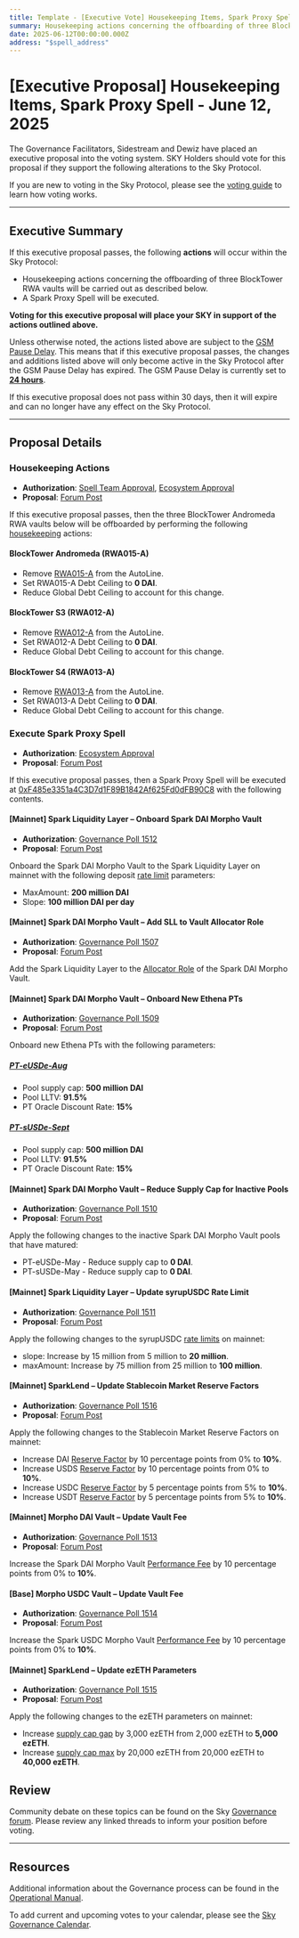 ```yaml
---
title: Template - [Executive Vote] Housekeeping Items, Spark Proxy Spell - June 12, 2025
summary: Housekeeping actions concerning the offboarding of three BlockTower RWA vaults, Spark proxy spell execution.
date: 2025-06-12T00:00:00.000Z
address: "$spell_address"
---
```


# [Executive Proposal] Housekeeping Items, Spark Proxy Spell - June 12, 2025

The Governance Facilitators, Sidestream and Dewiz have placed an executive proposal into the voting system. SKY Holders should vote for this proposal if they support the following alterations to the Sky Protocol.

If you are new to voting in the Sky Protocol, please see the [voting guide](https://manual.makerdao.com/governance/voting-in-makerdao/on-chain-governance) to learn how voting works.

---

## Executive Summary

If this executive proposal passes, the following **actions** will occur within the Sky Protocol:

- Housekeeping actions concerning the offboarding of three BlockTower RWA vaults will be carried out as described below.
- A Spark Proxy Spell will be executed.

**Voting for this executive proposal will place your SKY in support of the actions outlined above.**

Unless otherwise noted, the actions listed above are subject to the [GSM Pause Delay](https://sky-atlas.powerhouse.io/#A.1.8.2.1_Pause_Delay-a98b8227-95f6-4711-9d8d-f52cbc6ad2d0|0db30758e055). This means that if this executive proposal passes, the changes and additions listed above will only become active in the Sky Protocol after the GSM Pause Delay has expired. The GSM Pause Delay is currently set to [**24 hours**](https://sky-atlas.powerhouse.io/#A.1.8.2.1.2_Pause_Delay_Current_Value-09d2514b-3169-4755-a654-2c774456980d|0db30758e055d2d0).

If this executive proposal does not pass within 30 days, then it will expire and can no longer have any effect on the Sky Protocol.

---

## Proposal Details

### Housekeeping Actions

- **Authorization**: [Spell Team Approval](https://forum.sky.money/t/proposed-housekeeping-item-2025-06-12-executive/26599/2), [Ecosystem Approval](https://forum.sky.money/t/proposed-housekeeping-item-2025-06-12-executive/26599/3)
- **Proposal**: [Forum Post](https://forum.sky.money/t/proposed-housekeeping-item-2025-06-12-executive/26599)

If this executive proposal passes, then the three BlockTower Andromeda RWA vaults below will be offboarded by performing the following [housekeeping](https://sky-atlas.powerhouse.io/A.1.10.1.6.1.1_Definition_Of_Housekeeping_Items/1a7f2ff0-8d73-809a-abbb-ea8bd0b68360|0db303084211b3b5f873) actions:

#### BlockTower Andromeda (RWA015-A)

- Remove [RWA015-A](https://makerburn.com/#/collateral/RWA015-A) from the AutoLine.
- Set RWA015-A Debt Ceiling to **0 DAI**.
- Reduce Global Debt Ceiling to account for this change.

#### BlockTower S3 (RWA012-A)

- Remove [RWA012-A](https://makerburn.com/#/collateral/RWA012-A) from the AutoLine.
- Set RWA012-A Debt Ceiling to **0 DAI**.
- Reduce Global Debt Ceiling to account for this change.

#### BlockTower S4 (RWA013-A)

- Remove [RWA013-A](https://makerburn.com/#/collateral/RWA013-A) from the AutoLine.
- Set RWA013-A Debt Ceiling to **0 DAI**.
- Reduce Global Debt Ceiling to account for this change.

### Execute Spark Proxy Spell

- **Authorization**: [Ecosystem Approval](https://forum.sky.money/t/june-12-2025-proposed-changes-to-spark-for-upcoming-spell/26559/3)
- **Proposal**: [Forum Post](https://forum.sky.money/t/june-12-2025-proposed-changes-to-spark-for-upcoming-spell/26559)

If this executive proposal passes, then a Spark Proxy Spell will be executed at [0xF485e3351a4C3D7d1F89B1842Af625Fd0dFB90C8](https://etherscan.io/address/0xF485e3351a4C3D7d1F89B1842Af625Fd0dFB90C8) with the following contents.

#### [Mainnet] Spark Liquidity Layer – Onboard Spark DAI Morpho Vault

- **Authorization**: [Governance Poll 1512](https://vote.sky.money/polling/QmTX3KM9)
- **Proposal**: [Forum Post](https://forum.sky.money/t/june-12-2025-proposed-changes-to-spark-for-upcoming-spell/26559)

Onboard the Spark DAI Morpho Vault to the Spark Liquidity Layer on mainnet with the following deposit [rate limit](https://docs.spark.fi/dev/spark-liquidity-layer/spark-alm-controller#rate-limits) parameters:

- MaxAmount: **200 million DAI**
- Slope: **100 million DAI per day**

#### [Mainnet] Spark DAI Morpho Vault – Add SLL to Vault Allocator Role

- **Authorization**: [Governance Poll 1507](https://vote.sky.money/polling/QmQRCn2K)
- **Proposal**: [Forum Post](https://forum.sky.money/t/june-12-2025-proposed-changes-to-spark-for-upcoming-spell/26559)

Add the Spark Liquidity Layer to the [Allocator Role](https://docs.morpho.org/curation/concepts/roles#allocator) of the Spark DAI Morpho Vault.

#### [Mainnet] Spark DAI Morpho Vault – Onboard New Ethena PTs

- **Authorization**: [Governance Poll 1509](https://vote.sky.money/polling/QmbY2bxz)
- **Proposal**: [Forum Post](https://forum.sky.money/t/june-12-2025-proposed-changes-to-spark-for-upcoming-spell/26559)

Onboard new Ethena PTs with the following parameters:

##### [PT-eUSDe-Aug](https://app.pendle.finance/trade/markets/0xe93b4a93e80bd3065b290394264af5d82422ee70/swap?view=pt&chain=ethereum&tab=info)

- Pool supply cap: **500 million DAI**
- Pool LLTV: **91.5%**
- PT Oracle Discount Rate: **15%**

##### [PT-sUSDe-Sept](https://app.pendle.finance/trade/markets/0xa36b60a14a1a5247912584768c6e53e1a269a9f7/swap?view=pt&chain=ethereum&tab=info)

- Pool supply cap: **500 million DAI**
- Pool LLTV: **91.5%**
- PT Oracle Discount Rate: **15%**

#### [Mainnet] Spark DAI Morpho Vault – Reduce Supply Cap for Inactive Pools

- **Authorization**: [Governance Poll 1510](https://vote.sky.money/polling/Qme3Des6)
- **Proposal**: [Forum Post](https://forum.sky.money/t/june-12-2025-proposed-changes-to-spark-for-upcoming-spell/26559)

Apply the following changes to the inactive Spark DAI Morpho Vault pools that have matured:

- PT-eUSDe-May - Reduce supply cap to **0 DAI**.
- PT-sUSDe-May - Reduce supply cap to **0 DAI**.

#### [Mainnet] Spark Liquidity Layer – Update syrupUSDC Rate Limit

- **Authorization**: [Governance Poll 1511](https://vote.sky.money/polling/QmUa7Au1)
- **Proposal**: [Forum Post](https://forum.sky.money/t/june-12-2025-proposed-changes-to-spark-for-upcoming-spell/26559)

Apply the following changes to the syrupUSDC [rate limits](https://docs.spark.fi/dev/spark-liquidity-layer/spark-alm-controller#rate-limits) on mainnet:

- slope: Increase by 15 million from 5 million to **20 million**.
- maxAmount: Increase by 75 million from 25 million to **100 million**.

#### [Mainnet] SparkLend – Update Stablecoin Market Reserve Factors

- **Authorization**: [Governance Poll 1516](https://vote.sky.money/polling/QmSZJpsT)
- **Proposal**: [Forum Post](https://forum.sky.money/t/june-12-2025-proposed-changes-to-spark-for-upcoming-spell/26559)

Apply the following changes to the Stablecoin Market Reserve Factors on mainnet:

- Increase DAI [Reserve Factor](https://sky-atlas.powerhouse.io/A.AG1.3.2.1.1.1.8_Reserve_Factor_Definition/1c1f2ff0-8d73-81a0-9436-c819cdd7bbbe%7C7896ed3326389fe3553030cd0a82f68efd49) by 10 percentage points from 0% to **10%**.
- Increase USDS [Reserve Factor](https://sky-atlas.powerhouse.io/A.AG1.3.2.1.1.1.8_Reserve_Factor_Definition/1c1f2ff0-8d73-81a0-9436-c819cdd7bbbe%7C7896ed3326389fe3553030cd0a82f68efd49) by 10 percentage points from 0% to **10%**.
- Increase USDC [Reserve Factor](https://sky-atlas.powerhouse.io/A.AG1.3.2.1.1.1.8_Reserve_Factor_Definition/1c1f2ff0-8d73-81a0-9436-c819cdd7bbbe%7C7896ed3326389fe3553030cd0a82f68efd49) by 5 percentage points from 5% to **10%**.
- Increase USDT [Reserve Factor](https://sky-atlas.powerhouse.io/A.AG1.3.2.1.1.1.8_Reserve_Factor_Definition/1c1f2ff0-8d73-81a0-9436-c819cdd7bbbe%7C7896ed3326389fe3553030cd0a82f68efd49) by 5 percentage points from 5% to **10%**.

#### [Mainnet] Morpho DAI Vault – Update Vault Fee

- **Authorization**: [Governance Poll 1513](https://vote.sky.money/polling/QmRsqaaC)
- **Proposal**: [Forum Post](https://forum.sky.money/t/june-12-2025-proposed-changes-to-spark-for-upcoming-spell/26559)

Increase the Spark DAI Morpho Vault [Performance Fee](https://docs.morpho.org/curation/concepts/fee/) by 10 percentage points from 0% to **10%**.

#### [Base] Morpho USDC Vault – Update Vault Fee

- **Authorization**: [Governance Poll 1514](https://vote.sky.money/polling/QmdyVQok)
- **Proposal**: [Forum Post](https://forum.sky.money/t/june-12-2025-proposed-changes-to-spark-for-upcoming-spell/26559)

Increase the Spark USDC Morpho Vault [Performance Fee](https://docs.morpho.org/curation/concepts/fee/) by 10 percentage points from 0% to **10%**.

#### [Mainnet] SparkLend – Update ezETH Parameters

- **Authorization**: [Governance Poll 1515](https://vote.sky.money/polling/QmS3i2S3)
- **Proposal**: [Forum Post](https://forum.sky.money/t/june-12-2025-proposed-changes-to-spark-for-upcoming-spell/26559)

Apply the following changes to the ezETH parameters on mainnet:

- Increase [supply cap gap](https://sky-atlas.powerhouse.io/A.AG1.3.2.1.1.3.1.1_SparkLend_Risk_Parameters_Cap_Automator_Target_Available_Exposure_Definition/1c1f2ff0-8d73-8175-b303-e9cb44557afd%7C7896ed3326389fe3553030cd0a82f68e65d71fb5) by 3,000 ezETH from 2,000 ezETH to **5,000 ezETH**.
- Increase [supply cap max](https://sky-atlas.powerhouse.io/A.AG1.3.2.1.1.3.1.3_SparkLend_Risk_Parameters_Cap_Automator_Absolute_Maximum_Exposure_Definition/1c1f2ff0-8d73-8118-8297-de5ca8d630bd%7C7896ed3326389fe3553030cd0a82f68e65d71fb5) by 20,000 ezETH from 20,000 ezETH to **40,000 ezETH**.

## Review

Community debate on these topics can be found on the Sky [Governance forum](https://forum.sky.money/). Please review any linked threads to inform your position before voting.

---

## Resources

Additional information about the Governance process can be found in the [Operational Manual](https://manual.makerdao.com).

To add current and upcoming votes to your calendar, please see the [Sky Governance Calendar](https://manual.makerdao.com/makerdao/calendars/governance-calendar).
